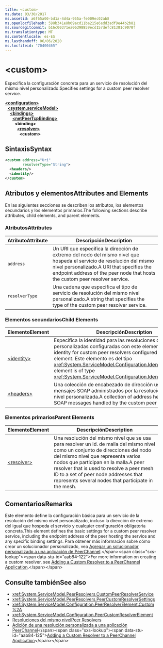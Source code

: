 ```yaml
---
title: <custom>
ms.date: 03/30/2017
ms.assetid: a6f65a00-bd1a-4d4a-955a-fe009ec02ab8
ms.openlocfilehash: 598b341e8b09acd11ba215e6add3adf9e44b2b81
ms.sourcegitcommit: b16c00371ea06398859ecd157defc81301c9070f
ms.translationtype: MT
ms.contentlocale: es-ES
ms.lasthandoff: 06/06/2020
ms.locfileid: "70400465"
---
```

# \<custom>
<span data-ttu-id="aab84-101">Especifica la configuración concreta para un servicio de resolución del mismo nivel personalizado.</span><span class="sxs-lookup"><span data-stu-id="aab84-101">Specifies settings for a custom peer resolver service.</span></span>  
  
[**\<configuration>**](../configuration-element.md)\
&nbsp;&nbsp;[**\<system.serviceModel>**](system-servicemodel.md)\
&nbsp;&nbsp;&nbsp;&nbsp;[**\<bindings>**](bindings.md)\
&nbsp;&nbsp;&nbsp;&nbsp;&nbsp;&nbsp;[**\<netPeerTcpBinding>**](netpeertcpbinding.md)\
&nbsp;&nbsp;&nbsp;&nbsp;&nbsp;&nbsp;&nbsp;&nbsp;**\<binding>**\
&nbsp;&nbsp;&nbsp;&nbsp;&nbsp;&nbsp;&nbsp;&nbsp;&nbsp;&nbsp;[**\<resolver>**](resolver.md)\
&nbsp;&nbsp;&nbsp;&nbsp;&nbsp;&nbsp;&nbsp;&nbsp;&nbsp;&nbsp;&nbsp;&nbsp;**\<custom>**  
  
## <a name="syntax"></a><span data-ttu-id="aab84-102">Sintaxis</span><span class="sxs-lookup"><span data-stu-id="aab84-102">Syntax</span></span>  
  
```xml  
<custom address="Uri"
        resolverType="String">
  <headers/>
  <identity/>
</custom>
```  
  
## <a name="attributes-and-elements"></a><span data-ttu-id="aab84-103">Atributos y elementos</span><span class="sxs-lookup"><span data-stu-id="aab84-103">Attributes and Elements</span></span>  
 <span data-ttu-id="aab84-104">En las siguientes secciones se describen los atributos, los elementos secundarios y los elementos primarios.</span><span class="sxs-lookup"><span data-stu-id="aab84-104">The following sections describe attributes, child elements, and parent elements.</span></span>  
  
### <a name="attributes"></a><span data-ttu-id="aab84-105">Atributos</span><span class="sxs-lookup"><span data-stu-id="aab84-105">Attributes</span></span>  
  
|<span data-ttu-id="aab84-106">Atributo</span><span class="sxs-lookup"><span data-stu-id="aab84-106">Attribute</span></span>|<span data-ttu-id="aab84-107">Descripción</span><span class="sxs-lookup"><span data-stu-id="aab84-107">Description</span></span>|  
|---------------|-----------------|  
|`address`|<span data-ttu-id="aab84-108">Un URI que especifica la dirección de extremo del nodo del mismo nivel que hospeda el servicio de resolución del mismo nivel personalizado.</span><span class="sxs-lookup"><span data-stu-id="aab84-108">A URI that specifies the endpoint address of the peer node that hosts the custom peer resolver service.</span></span>|  
|`resolverType`|<span data-ttu-id="aab84-109">Una cadena que especifica el tipo de servicio de resolución del mismo nivel personalizado.</span><span class="sxs-lookup"><span data-stu-id="aab84-109">A string that specifies the type of the custom peer resolver service.</span></span>|  
  
### <a name="child-elements"></a><span data-ttu-id="aab84-110">Elementos secundarios</span><span class="sxs-lookup"><span data-stu-id="aab84-110">Child Elements</span></span>  
  
|<span data-ttu-id="aab84-111">Elemento</span><span class="sxs-lookup"><span data-stu-id="aab84-111">Element</span></span>|<span data-ttu-id="aab84-112">Descripción</span><span class="sxs-lookup"><span data-stu-id="aab84-112">Description</span></span>|  
|-------------|-----------------|  
|[\<identity>](identity.md)|<span data-ttu-id="aab84-113">Especifica la identidad para las resoluciones del mismo nivel personalizadas configuradas con este elemento.</span><span class="sxs-lookup"><span data-stu-id="aab84-113">Specifies the identity for custom peer resolvers configured with this element.</span></span> <span data-ttu-id="aab84-114">Este elemento es del tipo <xref:System.ServiceModel.Configuration.IdentityElement>.</span><span class="sxs-lookup"><span data-stu-id="aab84-114">This element is of type <xref:System.ServiceModel.Configuration.IdentityElement>.</span></span>|  
|[\<headers>](headers-element.md)|<span data-ttu-id="aab84-115">Una colección de encabezado de dirección usada para mensajes SOAP administrados por la resolución del mismo nivel personalizada.</span><span class="sxs-lookup"><span data-stu-id="aab84-115">A collection of address header used for SOAP messages handled by the custom peer resolver.</span></span>|  
  
### <a name="parent-elements"></a><span data-ttu-id="aab84-116">Elementos primarios</span><span class="sxs-lookup"><span data-stu-id="aab84-116">Parent Elements</span></span>  
  
|<span data-ttu-id="aab84-117">Elemento</span><span class="sxs-lookup"><span data-stu-id="aab84-117">Element</span></span>|<span data-ttu-id="aab84-118">Descripción</span><span class="sxs-lookup"><span data-stu-id="aab84-118">Description</span></span>|  
|-------------|-----------------|  
|[\<resolver>](resolver.md)|<span data-ttu-id="aab84-119">Una resolución del mismo nivel que se usa para resolver un Id. de malla del mismo nivel como un conjunto de direcciones del nodo del mismo nivel que representa varios nodos que participan en la malla.</span><span class="sxs-lookup"><span data-stu-id="aab84-119">A peer resolver that is used to resolve a peer mesh ID to a set of peer node addresses that represents several nodes that participate in the mesh.</span></span>|  
  
## <a name="remarks"></a><span data-ttu-id="aab84-120">Comentarios</span><span class="sxs-lookup"><span data-stu-id="aab84-120">Remarks</span></span>  
 <span data-ttu-id="aab84-121">Este elemento define la configuración básica para un servicio de la resolución del mismo nivel personalizado, incluso la dirección de extremo del igual que hospeda el servicio y cualquier configuración obligatoria concreta.</span><span class="sxs-lookup"><span data-stu-id="aab84-121">This element defines the basic settings for a custom peer resolver service, including the endpoint address of the peer hosting the service and any specific binding settings.</span></span> <span data-ttu-id="aab84-122">Para obtener más información sobre cómo crear un solucionador personalizado, vea [Agregar un solucionador personalizado a una aplicación de PeerChannel](https://docs.microsoft.com/previous-versions/ms730105(v=vs.90)).</span><span class="sxs-lookup"><span data-stu-id="aab84-122">For more information on creating a custom resolver, see [Adding a Custom Resolver to a PeerChannel Application](https://docs.microsoft.com/previous-versions/ms730105(v=vs.90)).</span></span>  
  
## <a name="see-also"></a><span data-ttu-id="aab84-123">Consulte también</span><span class="sxs-lookup"><span data-stu-id="aab84-123">See also</span></span>

- <xref:System.ServiceModel.PeerResolvers.CustomPeerResolverService>
- <xref:System.ServiceModel.PeerResolvers.PeerCustomResolverSettings>
- <xref:System.ServiceModel.Configuration.PeerResolverElement.Custom%2A>
- <xref:System.ServiceModel.Configuration.PeerCustomResolverElement>
- [<span data-ttu-id="aab84-124">Resoluciones del mismo nivel</span><span class="sxs-lookup"><span data-stu-id="aab84-124">Peer Resolvers</span></span>](../../../wcf/feature-details/peer-resolvers.md)
- <span data-ttu-id="aab84-125">[Adición de una resolución personalizada a una aplicación PeerChannel](https://docs.microsoft.com/previous-versions/ms730105(v=vs.90))</span><span class="sxs-lookup"><span data-stu-id="aab84-125">[Adding a Custom Resolver to a PeerChannel Application](https://docs.microsoft.com/previous-versions/ms730105(v=vs.90))</span></span>
